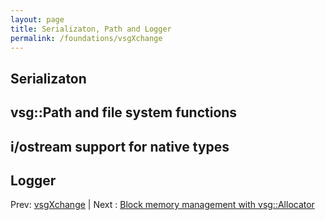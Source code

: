 ```yaml
---
layout: page
title: Serializaton, Path and Logger
permalink: /foundations/vsgXchange
---
```


## Serializaton

## vsg::Path and file system functions

## i/ostream support for native types

## Logger

Prev: [vsgXchange](vsgXchange.md) | Next : [Block memory management with vsg::Allocator](../2_Foundations/Allocator.md)

